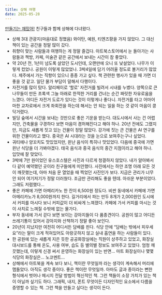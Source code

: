 ```yaml
---
title: 상해 여행
date: 2025-05-28
---
```


[만들기는 재밌어!](https://archive.bearblog.dev) 친구들과 함께 상해에 다녀왔다.

- 상해 3대 관광지(마음대로 정했음) 와이탄, 예원, 티엔즈팡을 가지 않았다. 그 대신 책이 있는 공간을 정말 많이 갔다. 
- 취향이 맞는 사람들과 여행하는 게 정말 즐겁다. 아트북스토어에서 눈 돌아가는 사람들과 책방, 카페, 미술관 같은 공간에서 보내는 시간이 참 좋았다.
- 약 20년 전, 1년이 넘도록 살았던 도시인데, 오랜만에 오니 또 낯설었다. 나무가 이렇게 컸었나. 공원이 이렇게 많았었나. 3박4일에 담기 어려울 정도로 볼거리가 많았다. 제주에서 가는 직항이 있으니 종종 가고 싶다. 책 관련한 행사가 있을 때 가면 더 좋을 것 같고. 일단 물가 부담이 덜해서 다행이다.
- 자전거를 많이 탔다. 알리페이로 ‘할로’ 자전거를 빌려서 시내를 누볐다. 양쪽으로 큰 나무들이 만든 초록색 그늘 아래로 한적한 거리를 건너는 순간 짜릿한 자유로움을 느꼈다. 어디든 자전거 도로가 있다는 것이 이렇게나 좋다니. 자전거를 타고 어마어마한 교차로에서 크게 좌회전을 하는데 해서는 안 되는 일을 하는 것 같이 마음이 콩닥거렸다.
- 빌딩 숲에서 시간을 보내는 것만으로 좋은 기운을 받는다. 대도시에서 사는 건 어렵지만, 건축물을 구경하다 보면 마음이 겸허해진다고 해야 하나. 20년 전에도 그랬지만, 지금도 새롭게 짓고 있는 건물이 정말 많았다. 강가에 짓는 큰 건물은 AI 연구를 위한 건물이라고 했다. 중국은 AI 시대라는 것을 눈으로 보여주는구나 싶었다.
- 궈티에나 양꼬치도 맛있었지만, 윈난 음식이 특히나 맛있었다. 다음에 중국에 가면 윈난 식당을 더 가봐야겠다. 태국 음식과 중국 음식의 중간 지점이라고 해야 하나. 입맛에 잘 맞았다.
- 3박에 7만 원이었던 유스호스텔은 사진과 다르게 청결하지 않았다. 내가 알아봐서 다 같이 예약했던 곳이라 친구들에게 미안했다. 사진에서는 하얀 조명 아래 모든 것이 깨끗했는데, 아마 처음 문 열었을 때 찍었던 사진인가 보다. 지금은 관리가 너무 안 되어 여기저기가 정말 더러웠다. 조금만 관리해도 좋을 텐데. 아쉬운 부분이었다. 그래도 저렴했다...
- 좋은 카페에 가면 아메리카노 한 잔이 6,500원 정도다. 비싼 동네에서 카페에 가면 아메리카노가 8,000원까지 한다. 길거리에서 파는 만두 8개가 2,000원인 도시에서 커피를 마시다 보니 커피값이 더 비싸게 느껴졌다. 카페에 가서 커피를 마시는 것이 사치로 느껴질 수밖에 없는 물가다.
- 부자 동네에 가서 걷다 보면 보이는 강아지들이 다 품종견이다. 공원이 많고 어디든 쓰레기통이 있어서 강아지와 산책하기 정말 좋아 보인다.
- 20년이 지났지만 여전히 어디서든 담배를 핀다. 식당 안에 “담배는 밖에서 피우세요”라는 말이 크게 적혀있어도 아랑곳하지 않고 실내 흡연을 하는 사람들이 있다.
- 한 공원에 있는 새롭게 지은 듯한 공공화장실에는 직원이 상주하고 있었고, 화장실 대시보드를 통해 온도, 사용 여부, 습도 등 별의별 정보도 보여주고 있었다. 엄청 깨끗했는데, 이렇게 신경 써서 운영하는 화장실이 있는 반면... 마트 화장실이나 몇몇 식당의 화장실은... 노코멘트...
- 상해에서 아트북을 계속 보다 보니, 책이란 무엇일까 라는 생각이 계속해서 머리에 맴돌았다. 아직도 생각 중이다. 좋은 책이란 무엇일까. 아마도 글과 종이라는 뻔한 형식에서 벗어나 메시지 전달 방법이 혁신적인 책. 그런 책들이 소장 가치가 있는 책이 아닐까 싶기도 하다. 그래픽, 내지, 폰트 무엇이든 디자인적인 요소에서 다름을 증명할 수 있는 책. 그런 책을 만들고 싶다는 생각이 든다.


